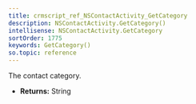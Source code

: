 ```yaml
---
title: crmscript_ref_NSContactActivity_GetCategory
description: NSContactActivity.GetCategory()
intellisense: NSContactActivity.GetCategory
sortOrder: 1775
keywords: GetCategory()
so.topic: reference
---
```



The contact category.



* **Returns:** String



